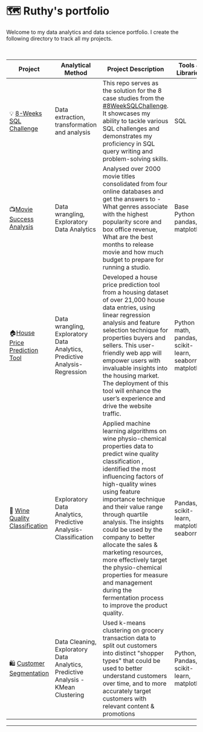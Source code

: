 # 🗺 Ruthy's portfolio

Welcome to my data analytics and data science portfolio. I create the following directory to track all my projects. 

<br>

|     Project                           |     Analytical Method                                                    |     Project Description                                                                                                                                                                                                                                                                                                                                                                                                                                                                                                                        |     Tools & Libraries                                            |
|---------------------------------------|--------------------------------------------------------------------------|------------------------------------------------------------------------------------------------------------------------------------------------------------------------------------------------------------------------------------------------------------------------------------------------------------------------------------------------------------------------------------------------------------------------------------------------------------------------------------------------------------------------------------------------|------------------------------------------------------------------|
|     💡 [8-Weeks SQL Challenge](https://github.com/RuthyYao/8-Weeks-SQL-Challenge)           |     Data extraction,   transformation and analysis                       |     This repo serves as the solution for the 8 case studies from the [#8WeekSQLChallenge](https://8weeksqlchallenge.com). It showcases my ability to tackle various SQL challenges and demonstrates my proficiency in SQL query writing and problem-solving skills.                                                                                                                                                                                                                                                                                                       |     SQL                                                          |
|     📺[Movie Success Analysis](https://github.com/RuthyYao/Movie_Success_Analysis)       |     Data wrangling,   Exploratory Data Analytics                         |     Analysed over 2000   movie titles consolidated from four online databases and get the answers to -   What genres associate with the highest popularity score and box office   revenue, What are the best months to release movie and how much budget to   prepare for running a studio.                                                                                                                                                                                                                                                    |     Base Python   pandas, matplotlib                             |
|     🏠[House Price Prediction Tool](https://github.com/RuthyYao/House_valuation_tool)      |     Data wrangling,   Exploratory Data Analytics, Predictive Analysis-Regression     |     Developed a house price prediction tool from a housing   dataset of over 21,000 house data entries, using linear regression analysis and feature selection technique   for properties buyers and sellers. This user-friendly web app will empower   users with invaluable insights into the housing market. The deployment of   this tool will enhance   the user’s experience and drive the   website traffic.                                                                                                                            |     Python math,   pandas, scikit-learn, seaborn, matplotlib     |
|     🍷 [Wine Quality Classification](https://github.com/RuthyYao/wine_quality_classification)     |     Exploratory Data   Analytics, Predictive Analysis-Classification                     |     Applied machine   learning algorithms on wine physio-chemical   properties data to predict wine quality classification , identified the most   influencing factors of high-quality wines using feature importance   technique and  their value range   through quartile analysis. The insights could be used by the company to better allocate the sales &   marketing resources, more effectively   target the physio-chemical properties for measure and management during the   fermentation process to improve the product quality.    |     Pandas,   scikit-learn, matplotlib, seaborn                  |
|     🛍   [Customer Segmentation](https://github.com/RuthyYao/The-You-Are-What-You-Eat-Customer-Segmentation/tree/main)                                                    |     Data Cleaning,     Exploratory Data   Analytics,     Predictive   Analysis - KMean Clustering    |     Used k-means   clustering on grocery transaction data to split out customers into distinct   "shopper types" that could be used to better understand customers   over time, and to more accurately target customers with relevant content   & promotions                                                                                                                                                                                                                                                                                   |     Python, Pandas,   scikit-learn, matplotlib                   |
***

